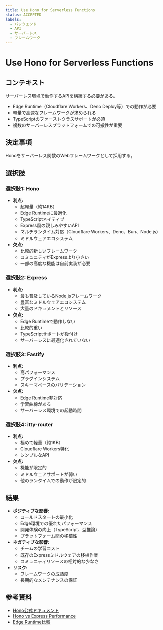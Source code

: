 ```yaml
---
title: Use Hono for Serverless Functions
status: ACCEPTED
labels: 
  - バックエンド
  - API
  - サーバーレス
  - フレームワーク
---
```


# Use Hono for Serverless Functions

## コンテキスト

サーバーレス環境で動作するAPIを構築する必要がある。
- Edge Runtime（Cloudflare Workers、Deno Deploy等）での動作が必要
- 軽量で高速なフレームワークが求められる
- TypeScriptのファーストクラスサポートが必須
- 複数のサーバーレスプラットフォームでの可搬性が重要

## 決定事項

Honoをサーバーレス関数のWebフレームワークとして採用する。

## 選択肢

### 選択肢1: Hono
- **利点:**
  - 超軽量（約14KB）
  - Edge Runtimeに最適化
  - TypeScriptネイティブ
  - Express風の親しみやすいAPI
  - マルチランタイム対応（Cloudflare Workers、Deno、Bun、Node.js）
  - ミドルウェアエコシステム
- **欠点:**
  - 比較的新しいフレームワーク
  - コミュニティがExpressより小さい
  - 一部の高度な機能は自前実装が必要

### 選択肢2: Express
- **利点:**
  - 最も普及しているNode.jsフレームワーク
  - 豊富なミドルウェアエコシステム
  - 大量のドキュメントとリソース
- **欠点:**
  - Edge Runtimeで動作しない
  - 比較的重い
  - TypeScriptサポートが後付け
  - サーバーレスに最適化されていない

### 選択肢3: Fastify
- **利点:**
  - 高パフォーマンス
  - プラグインシステム
  - スキーマベースのバリデーション
- **欠点:**
  - Edge Runtime非対応
  - 学習曲線がある
  - サーバーレス環境での起動時間

### 選択肢4: itty-router
- **利点:**
  - 極めて軽量（約1KB）
  - Cloudflare Workers特化
  - シンプルなAPI
- **欠点:**
  - 機能が限定的
  - ミドルウェアサポートが弱い
  - 他のランタイムでの動作が限定的

## 結果

- **ポジティブな影響:**
  - コールドスタートの最小化
  - Edge環境での優れたパフォーマンス
  - 開発体験の向上（TypeScript、型推論）
  - プラットフォーム間の移植性
- **ネガティブな影響:**
  - チームの学習コスト
  - 既存のExpressミドルウェアの移植作業
  - コミュニティリソースの相対的な少なさ
- **リスク:**
  - フレームワークの成熟度
  - 長期的なメンテナンスの保証

## 参考資料

- [Hono公式ドキュメント](https://hono.dev/)
- [Hono vs Express Performance](https://github.com/honojs/hono#benchmarks)
- [Edge Runtime比較](https://blog.cloudflare.com/workers-runtime-apis/)